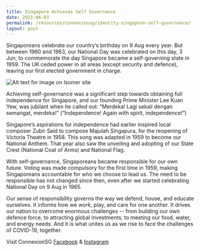 ```yaml
---
title: Singapore Achieves Self Governance 
date: 2021-06-03
permalink: /resources/connexionsg/identity-singapore-self-governance/
layout: post
---
```

Singaporeans celebrate our country’s birthday on 9 Aug every year. But between 1960 and 1963, our National Day was celebrated on this day, 3 Jun, to commemorate the day Singapore became a self-governing state in 1959. The UK ceded power in all areas (except security and defence), leaving our first elected government in charge.

![Alt text for image on Isomer site](/images/onthisday_selfgovt.jpg)

Achieving self-governance was a significant step towards obtaining full independence for Singapore, and our founding Prime Minister Lee Kuan Yew, was jubilant when he called out: “Merdeka! Lagi sekali dengan semangat, merdeka!” (“Independence! Again with spirit, independence!”)

Singapore’s aspirations for independence had earlier inspired local composer Zubir Said to compose Majulah Singapura, for the reopening of Victoria Theatre in 1958. This song was adapted  in 1959 to become our National Anthem. That year also saw the unveiling and adopting of our State Crest (National Coat of Arms) and National Flag.

With self-governance, Singaporeans became responsible for our own future. Voting was made compulsory for the first time in 1959, making Singaporeans accountable for who we choose to lead us. The need to be responsible has not changed since then, even after we started celebrating National Day on 9 Aug in 1965.

Our sense of responsibility governs the way we defend, house, and educate ourselves. It informs how we work, play, and care for one another. It drives our nation to overcome enormous challenges -- from building our own defence force, to attracting global investments, to meeting our food, water, and energy needs. And it is what unites us as we rise to face the challenges of COVID-19, together.

Visit ConnexionSG [Facebook](https://www.facebook.com/ConnexionSG) & [Instagram](https://www.instagram.com/connexionsg/)